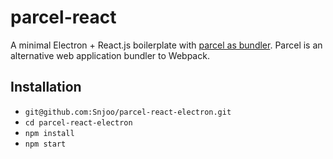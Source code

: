 # parcel-react

A minimal Electron + React.js boilerplate with [parcel as bundler](https://github.com/parcel-bundler/parcel). Parcel is an alternative web application bundler to Webpack.

## Installation

* `git@github.com:Snjoo/parcel-react-electron.git`
* `cd parcel-react-electron`
* `npm install`
* `npm start`
